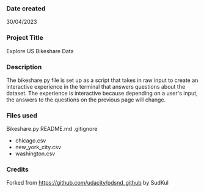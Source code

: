 ### Date created
30/04/2023

### Project Title
Explore US Bikeshare Data

### Description
The bikeshare.py file is set up as a script that takes in raw input to create an interactive experience in the terminal that answers questions about the dataset. The experience is interactive because depending on a user's input, the answers to the questions on the previous page will change.

### Files used
Bikeshare.py
README.md
.gitignore
- chicago.csv
- new_york_city.csv
- washington.csv

### Credits
Forked from https://github.com/udacity/pdsnd_github by SudKul